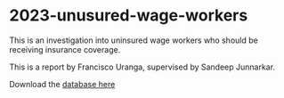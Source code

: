 # 2023-unusured-wage-workers
This is an investigation into uninsured wage workers who should be receiving insurance coverage.

This is a report by Francisco Uranga, supervised by Sandeep Junnarkar.

Download the [database here](https://drive.google.com/file/d/1GzYmk_bqlLTECG6zt9ONPNtqrWtHvKO8/view?usp=sharing)
